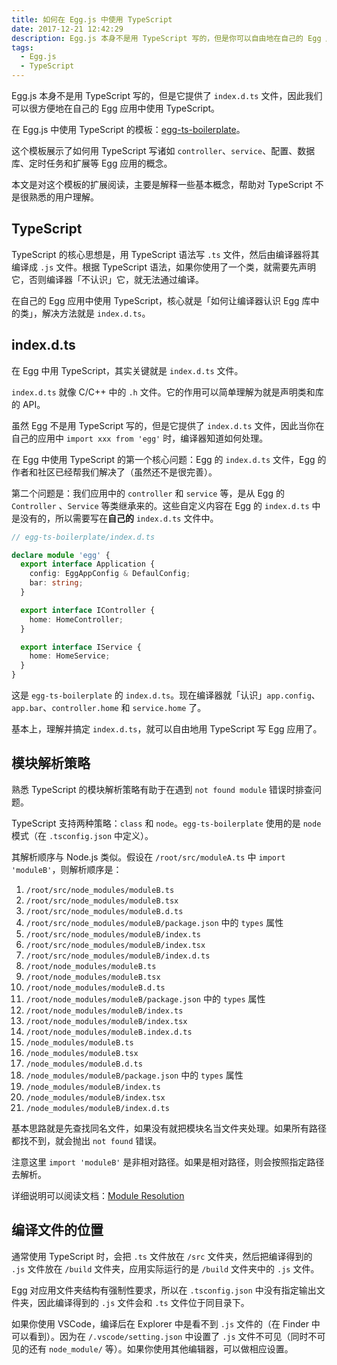 ```yaml
---
title: 如何在 Egg.js 中使用 TypeScript
date: 2017-12-21 12:42:29
description: Egg.js 本身不是用 TypeScript 写的，但是你可以自由地在自己的 Egg 应用中使用 TypeScript。
tags:
  - Egg.js
  - TypeScript
---
```


Egg.js 本身不是用 TypeScript 写的，但是它提供了 `index.d.ts` 文件，因此我们可以很方便地在自己的 Egg 应用中使用 TypeScript。

在 Egg.js 中使用 TypeScript 的模板：[egg-ts-boilerplate](https://github.com/brickyang/egg-ts-boilerplate)。

这个模板展示了如何用 TypeScript 写诸如 `controller`、`service`、配置、数据库、定时任务和扩展等 Egg 应用的概念。

本文是对这个模板的扩展阅读，主要是解释一些基本概念，帮助对 TypeScript 不是很熟悉的用户理解。

## TypeScript

TypeScript 的核心思想是，用 TypeScript 语法写 `.ts` 文件，然后由编译器将其编译成 `.js` 文件。根据 TypeScript 语法，如果你使用了一个类，就需要先声明它，否则编译器「不认识」它，就无法通过编译。

在自己的 Egg 应用中使用 TypeScript，核心就是「如何让编译器认识 Egg 库中的类」，解决方法就是 `index.d.ts`。

## index.d.ts

在 Egg 中用 TypeScript，其实关键就是 `index.d.ts` 文件。

`index.d.ts` 就像 C/C++ 中的 `.h` 文件。它的作用可以简单理解为就是声明类和库的 API。

虽然 Egg 不是用 TypeScript 写的，但是它提供了 `index.d.ts` 文件，因此当你在自己的应用中 `import xxx from 'egg'` 时，编译器知道如何处理。

在 Egg 中使用 TypeScript 的第一个核心问题：Egg 的 `index.d.ts` 文件，Egg 的作者和社区已经帮我们解决了（虽然还不是很完善）。

第二个问题是：我们应用中的 `controller` 和 `service` 等，是从 Egg 的 `Controller` 、`Service` 等类继承来的。这些自定义内容在 Egg 的 `index.d.ts` 中是没有的，所以需要写在**自己的** `index.d.ts` 文件中。

```typescript
// egg-ts-boilerplate/index.d.ts

declare module 'egg' {
  export interface Application {
    config: EggAppConfig & DefaulConfig;
    bar: string;
  }

  export interface IController {
    home: HomeController;
  }

  export interface IService {
    home: HomeService;
  }
}
```

这是 `egg-ts-boilerplate` 的 `index.d.ts`。现在编译器就「认识」`app.config`、`app.bar`、`controller.home` 和 `service.home` 了。

基本上，理解并搞定 `index.d.ts`，就可以自由地用 TypeScript 写 Egg 应用了。

## 模块解析策略

熟悉 TypeScript 的模块解析策略有助于在遇到 `not found module` 错误时排查问题。

TypeScript 支持两种策略：`class` 和 `node`。`egg-ts-boilerplate` 使用的是 `node` 模式（在 `.tsconfig.json` 中定义）。

其解析顺序与 Node.js 类似。假设在 `/root/src/moduleA.ts` 中 `import 'moduleB'`，则解析顺序是：

1. `/root/src/node_modules/moduleB.ts`
2. `/root/src/node_modules/moduleB.tsx`
3. `/root/src/node_modules/moduleB.d.ts`
4. `/root/src/node_modules/moduleB/package.json` 中的 `types` 属性
5. `/root/src/node_modules/moduleB/index.ts`
6. `/root/src/node_modules/moduleB/index.tsx`
7. `/root/src/node_modules/moduleB/index.d.ts`
8. `/root/node_modules/moduleB.ts`
9. `/root/node_modules/moduleB.tsx`
10. `/root/node_modules/moduleB.d.ts`
11. `/root/node_modules/moduleB/package.json` 中的 `types` 属性
12. `/root/node_modules/moduleB/index.ts`
13. `/root/node_modules/moduleB/index.tsx`
14. `/root/node_modules/moduleB.index.d.ts`
15. `/node_modules/moduleB.ts`
16. `/node_modules/moduleB.tsx`
17. `/node_modules/moduleB.d.ts`
18. `/node_modules/moduleB/package.json` 中的 `types` 属性
19. `/node_modules/moduleB/index.ts`
20. `/node_modules/moduleB/index.tsx`
21. `/node_modules/moduleB/index.d.ts`

基本思路就是先查找同名文件，如果没有就把模块名当文件夹处理。如果所有路径都找不到，就会抛出 `not found` 错误。

注意这里 `import 'moduleB'` 是非相对路径。如果是相对路径，则会按照指定路径去解析。

详细说明可以阅读文档：[Module Resolution](https://www.typescriptlang.org/docs/handbook/module-resolution.html)

## 编译文件的位置

通常使用 TypeScript 时，会把 `.ts` 文件放在 `/src` 文件夹，然后把编译得到的 `.js` 文件放在 `/build` 文件夹，应用实际运行的是 `/build` 文件夹中的 `.js` 文件。

Egg 对应用文件夹结构有强制性要求，所以在 `.tsconfig.json` 中没有指定输出文件夹，因此编译得到的 `.js` 文件会和 `.ts` 文件位于同目录下。

如果你使用 VSCode，编译后在 Explorer 中是看不到 `.js` 文件的（在 Finder 中可以看到）。因为在 `/.vscode/setting.json` 中设置了 `.js` 文件不可见（同时不可见的还有 `node_module/` 等）。如果你使用其他编辑器，可以做相应设置。